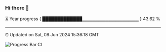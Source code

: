 ### Hi there 👋

⏳ Year progress { █████████████▁▁▁▁▁▁▁▁▁▁▁▁▁▁▁▁▁ } 43.62 %

---

⏰ Updated on Sat, 08 Jun 2024 15:36:18 GMT

![Progress Bar CI](https://github.com/IshwaranRudhara/GIT-ACTION/workflows/Progress%20Bar%20CI/badge.svg)
